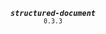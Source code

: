 <p align="center">
  <strong><em><code>structured-document</code></em></strong><br><small><code>0.3.3</code></small>
</p>
